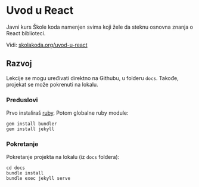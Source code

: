 # Uvod u React

Javni kurs Škole koda namenjen svima koji žele da steknu osnovna znanja o React biblioteci.

Vidi: [skolakoda.org/uvod-u-react](https://skolakoda.org/uvod-u-react/)

## Razvoj

Lekcije se mogu uređivati direktno na Githubu, u folderu `docs`. Takođe, projekat se može pokrenuti na lokalu.

### Preduslovi

Prvo instaliraš [ruby](https://rubyinstaller.org/downloads/). Potom globalne ruby module:

```
gem install bundler
gem install jekyll
```

### Pokretanje

Pokretanje projekta na lokalu (iz `docs` foldera):

```
cd docs
bundle install
bundle exec jekyll serve
```
